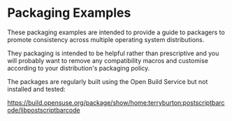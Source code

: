 Packaging Examples
==================

These packaging examples are intended to provide a guide to packagers to
promote consistency across multiple operating system distributions.

They packaging is intended to be helpful rather than prescriptive and you will
probably want to remove any compatibility macros and customise according to
your distribution's packaging policy.

The packages are regularly built using the Open Build Service but not
installed and tested:

https://build.opensuse.org/package/show/home:terryburton:postscriptbarcode/libpostscriptbarcode

